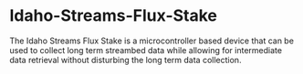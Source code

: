 # Idaho-Streams-Flux-Stake
The Idaho Streams Flux Stake is a microcontroller based device that can be used to collect long term streambed data while allowing for intermediate data retrieval without disturbing the long term data collection.
